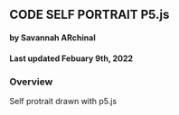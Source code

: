 ## CODE SELF PORTRAIT P5.js


#### by Savannah ARchinal
#### Last updated Febuary 9th, 2022



### Overview
Self protrait drawn with p5.js





